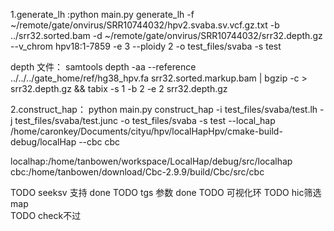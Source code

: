 1.generate_lh :python main.py generate_lh -f ~/remote/gate/onvirus/SRR10744032/hpv2.svaba.sv.vcf.gz.txt -b ../srr32.sorted.bam -d ~/remote/gate/onvirus/SRR10744032/srr32.depth.gz --v_chrom hpv18:1-7859 -e 3 --ploidy 2 -o test_files/svaba -s test

depth 文件： samtools depth -aa --reference ../../../gate_home/ref/hg38_hpv.fa srr32.sorted.markup.bam | bgzip -c > srr32.depth.gz && tabix -s 1 -b 2 -e 2 srr32.depth.gz

2.construct_hap： python main.py construct_hap -i test_files/svaba/test.lh -j test_files/svaba/test.junc -o test_files/svaba -s test --local_hap /home/caronkey/Documents/cityu/hpv/localHapHpv/cmake-build-debug/localHap --cbc cbc

localhap:/home/tanbowen/workspace/LocalHap/debug/src/localhap
cbc:/home/tanbowen/download/Cbc-2.9.9/build/Cbc/src/cbc

TODO seeksv 支持 done
TODO tgs 参数 done
TODO 可视化环
TODO hic筛选map	
TODO check不过	